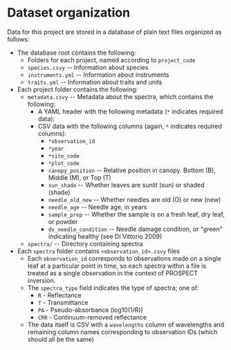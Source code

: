 # Dataset organization

Data for this project are stored in a database of plain text files organized as follows:
- The database root contains the following:
    - Folders for each project, named according to `project_code`
    - `species.csvy` -- Information about species
    - `instruments.yml` -- Information about instruments
    - `traits.yml` -- Information about traits and units
- Each project folder contains the following:
    - `metadata.csvy` -- Metadata about the spectra, which contains the following:
        * A YAML header with the following metadata (`*` indicates required data):
        * CSV data with the following columns (again, `*` indicates required columns):
            - `*observation_id`
            - `*year`
            - `*site_code`
            - `*plot_code`
            - `canopy_position` -- Relative position in canopy. Bottom (B), Middle (M), or Top (T)
            - `sun_shade` -- Whether leaves are sunlit (sun) or shaded (shade)
            - `needle_old_new` -- Whether needles are old (O) or new (new)
            - `needle_age` -- Needle age, in years
            - `sample_prep` -- Whether the sample is on a fresh leaf, dry leaf, or powder
            - `dv_needle_condition` -- Needle damage condition, or "green" indicating healthy (see Di Vittorio 2009)
    - `spectra/` -- Directory containing spectra
- Each `spectra` folder contains `<observation_id>.csvy` files
    - Each `observation_id` corresponds to observations made on a single leaf at a particular point in time, so each spectra within a file is treated as a single observation in the context of PROSPECT inversion.
    - The `spectra_type` field indicates the type of spectra; one of:
        * `R` - Reflectance
        * `T` - Transmittance
        * `PA` - Pseudo-absorbance (log10(1/R))
        * `CRR` - Continuum-removed reflectance
    - The data itself is CSV with a `wavelengths` column of wavelengths and remaining column names corresponding to observation IDs (which should all be the same)
